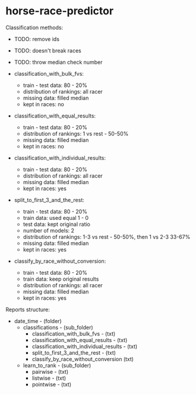 # horse-race-predictor

Classification methods:
- TODO: remove ids
- TODO: doesn't break races
- TODO: throw median check number


- classification_with_bulk_fvs:
  + train - test data: 80 - 20%
  + distribution of rankings: all racer
  - missing data: filled median
  - kept in races: no
- classification_with_equal_results:
  + train - test data: 80 - 20%
  + distribution of rankings: 1 vs rest - 50-50%
  - missing data: filled median
  - kept in races: no
- classification_with_individual_results:
  + train - test data: 80 - 20%
  + distribution of rankings: all racer
  - missing data: filled median
  + kept in races: yes
- split_to_first_3_and_the_rest:
  + train - test data: 80 - 20%
  + train data: used equal 1 - 0
  + test data: kept original ratio
  + number of models: 2
  + distribution of rankings: 1-3 vs rest - 50-50%, then 1 vs 2-3 33-67%
  - missing data: filled median
  + kept in races: yes
- classify_by_race_without_conversion:
  + train - test data: 80 - 20%
  + train data: keep original results
  + distribution of rankings:  all racer
  - missing data: filled median
  + kept in races: yes


Reports structure:
- date_time - (folder)
  - classifications - (sub_folder)
    - classification_with_bulk_fvs - (txt)
    - classification_with_equal_results - (txt)
    - classification_with_individual_results - (txt)
    - split_to_first_3_and_the_rest - (txt)
    - classify_by_race_without_conversion (txt)
  - learn_to_rank - (sub_folder)
    - pairwise - (txt)
    - listwise - (txt)
    - pointwise - (txt)
